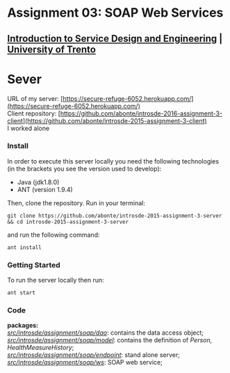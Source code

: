 # Assignment 03: SOAP Web Services

## [Introduction to Service Design and Engineering](https://github.com/IntroSDE) | [University of Trento](http://www.unitn.it/)

# Sever

URL of my server: [https://secure-refuge-6052.herokuapp.com/](https://secure-refuge-6052.herokuapp.com/)  
Client repository: [https://github.com/abonte/introsde-2016-assignment-3-client](https://github.com/abonte/introsde-2015-assignment-3-client)  
I worked alone

### Install
In order to execute this server locally you need the following technologies (in the brackets you see the version used to develop):

* Java (jdk1.8.0)
* ANT (version 1.9.4)

Then, clone the repository. Run in your terminal:

```
git clone https://github.com/abonte/introsde-2015-assignment-3-server && cd introsde-2015-assignment-3-server
```

and run the following command:
```
ant install
```
### Getting Started
To run the server locally then run:
```
ant start
```
### Code
**packages:**  
*[src/introsde/assignment/soap/dao](src/introsde/assignment/soap/dao)*: contains the data access object; 
*[src/introsde/assignment/soap/model](src/introsde/assignment/soap/model)*: contains the definition of *Person*, *HealthMeasureHistory*;  
*[src/introsde/assignment/soap/endpoint](src/introsde/assignment/soap/endpoint)*: stand alone server;  
*[src/introsde/assignment/soap/ws](src/introsde/assignment/soap/ws)*: SOAP web service;  
